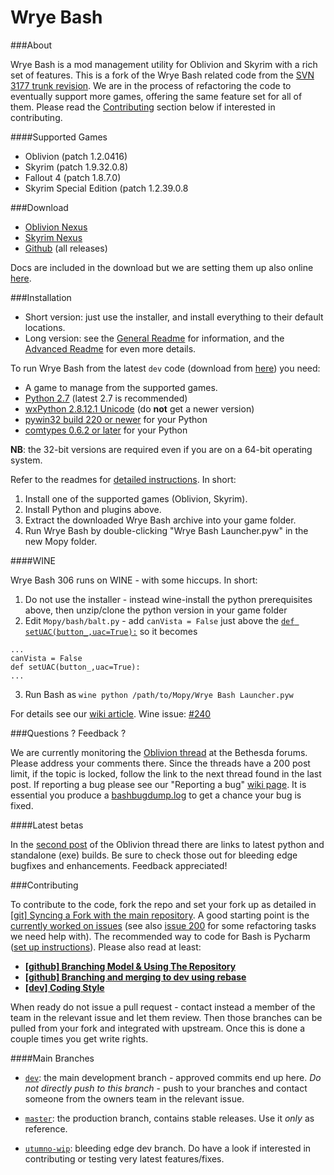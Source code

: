 Wrye Bash
=========

###About

Wrye Bash is a mod management utility for Oblivion and Skyrim with a rich set
 of features. This is a fork of the Wrye Bash related code from the
 [SVN 3177 trunk revision][1].
 We are in the process of refactoring the code to eventually support more
 games, offering the same feature set for all of them.
 Please read the [Contributing](#contributing) section below if interested in
 contributing.

####Supported Games

* Oblivion (patch 1.2.0416)
* Skyrim (patch 1.9.32.0.8)
* Fallout 4 (patch 1.8.7.0)
* Skyrim Special Edition (patch 1.2.39.0.8

###Download

* [Oblivion Nexus][2]
* [Skyrim Nexus][3]
* [Github][4] (all releases)

Docs are included in the download but we are setting them up also online
 [here][5].

###Installation

* Short version: just use the installer, and install everything to their
 default locations.
* Long version: see the [General Readme][6] for information, and the
 [Advanced Readme][7] for even more details.

To run Wrye Bash from the latest `dev` code (download from [here][8])
you need:

* A game to manage from the supported games.
* [Python 2.7](http://www.python.org/) (latest 2.7 is recommended)
* [wxPython 2.8.12.1 Unicode][9] (do **not** get a newer version)
* [pywin32 build 220 or newer](https://sourceforge.net/projects/pywin32/files/pywin32/)
for your Python
* [comtypes 0.6.2 or later](https://sourceforge.net/projects/comtypes/files/comtypes/)
for your Python

**NB**: the 32-bit versions are required even if you are on a 64-bit
operating system.

Refer to the readmes for [detailed instructions][6]. In short:

1. Install one of the supported games (Oblivion, Skyrim).
2. Install Python and plugins above.
3. Extract the downloaded Wrye Bash archive into your game folder.
4. Run Wrye Bash by double-clicking "Wrye Bash Launcher.pyw" in the new Mopy
 folder.

####WINE

Wrye Bash 306 runs on WINE - with some hiccups. In short:

1. Do not use the installer - instead wine-install the python prerequisites
above, then unzip/clone the python version in your game folder
2. Edit `Mopy/bash/balt.py` - add `canVista = False` just above the
[`def setUAC(button_,uac=True):`][10] so it becomes

 ```
...
canVista = False
def setUAC(button_,uac=True):
...
```

3. Run Bash as `wine python /path/to/Mopy/Wrye Bash Launcher.pyw`

For details see our [wiki article][11].
Wine issue: [#240][12]

###Questions ? Feedback ?

We are currently monitoring the [Oblivion thread][13] at the Bethesda forums.
Please address your comments there. Since the threads have a 200 post limit,
if the topic is locked, follow the link to the next thread found in the last
post. If reporting a bug please see our "Reporting a bug" [wiki page][14].
It is essential you produce a [bashbugdump.log][15] to get a chance your
bug is fixed.

####Latest betas

In the [second post][16] of the Oblivion thread there are links to latest
python and standalone (exe) builds. Be sure to check those out for bleeding
edge bugfixes and enhancements. Feedback appreciated!

###Contributing

To contribute to the code, fork the repo and set your fork up as
detailed in [\[git\] Syncing a Fork with the main repository][17].
A good starting point is the [currently worked on issues][18]
 (see also [issue 200][19] for some refactoring tasks we need help with).
The recommended way to code for Bash is Pycharm ([set up instructions][20]).
Please also read at least:

* **[\[github\] Branching Model & Using The Repository][21]**
* **[\[github\] Branching and merging to dev using rebase][22]**
* **[\[dev\] Coding Style][23]**

When ready do not issue a pull request - contact instead a member of the team
in the relevant issue and let them review. Then those branches can be pulled
from your fork and integrated with upstream. Once this is done a couple times
you get write rights.

####Main Branches

- [`dev`](https://github.com/wrye-bash/wrye-bash/tree/dev): the main development
 branch - approved commits end up here. _Do not directly push to this branch_ -
 push to your branches and contact someone from the owners team in the relevant
 issue.
- [`master`](https://github.com/wrye-bash/wrye-bash/tree/master): the production
 branch, contains stable releases. Use it _only_ as reference.
- [`utumno-wip`](https://github.com/wrye-bash/wrye-bash/tree/utumno-wip):
bleeding edge dev branch. Do have a look if interested in contributing or
testing very latest features/fixes.


  [1]: http://sourceforge.net/p/oblivionworks/code/3177/tree/
  [2]: http://www.nexusmods.com/oblivion/mods/22368/?tab=2&navtag=http%3A%2F%2Fwww.nexusmods.com%2Foblivion%2Fajax%2Fmodfiles%2F%3Fid%3D22368&pUp=1
  [3]: http://www.nexusmods.com/skyrim/mods/1840/?tab=2&navtag=http%3A%2F%2Fwww.nexusmods.com%2Fskyrim%2Fajax%2Fmodfiles%2F%3Fid%3D1840&pUp=1
  [4]: https://github.com/wrye-bash/wrye-bash/releases
  [5]: http://wrye-bash.github.io/
  [6]: http://wrye-bash.github.io/docs/Wrye%20Bash%20General%20Readme.html#install
  [7]: http://wrye-bash.github.io/docs/Wrye%20Bash%20Advanced%20Readme.html#install
  [8]: https://github.com/wrye-bash/wrye-bash/archive/dev.zip
  [9]: http://sourceforge.net/projects/wxpython/files/wxPython/2.8.12.1/wxPython2.8-win32-unicode-2.8.12.1-py27.exe
  [10]: https://github.com/wrye-bash/wrye-bash/blob/0a47238de9e7f46f55fe755f2744e2cea521f514/Mopy/bash/balt.py#L678
  [11]: https://github.com/wrye-bash/wrye-bash/wiki/%5Bdev%5D-Running-Wrye-Bash-on-WINE-%28Arch-Linux%29
  [12]: https://github.com/wrye-bash/wrye-bash/issues/240
  [13]: http://forums.bethsoft.com/topic/1606578-wrye-bash-thread-111/
  [14]: https://github.com/wrye-bash/wrye-bash/wiki/[github]-Reporting-a-bug
  [15]: https://github.com/wrye-bash/wrye-bash/wiki/[github]-Reporting-a-bug#the-bashbugdumplog
  [16]: http://forums.bethsoft.com/topic/1606578-wrye-bash-thread-111/#entry25216860
  [17]: https://github.com/wrye-bash/wrye-bash/wiki/%5Bgit%5D-Syncing-a-Fork-with-the-main-repository
  [18]: https://github.com/wrye-bash/wrye-bash/issues?utf8=%E2%9C%93&q=sort%3Aupdated-desc%20is%3Aopen
  [19]: https://github.com/wrye-bash/wrye-bash/issues/200
  [20]: https://github.com/wrye-bash/wrye-bash/wiki/%5Bdev%5D-Set-up-Pycharm-for-wrye-bash
  [21]: https://github.com/wrye-bash/wrye-bash/wiki/%5Bgithub%5D-Branching-Model-&-Using-The-Repository
  [22]: https://github.com/wrye-bash/wrye-bash/wiki/%5Bgithub%5D-Branching-and-merging-to-dev-using-rebase
  [23]: https://github.com/wrye-bash/wrye-bash/wiki/%5Bdev%5D-Coding-Style
